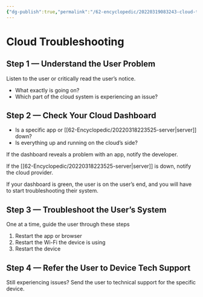 ```yaml
---
{"dg-publish":true,"permalink":"/62-encyclopedic/20220319083243-cloud-troubleshooting/","dgHomeLink":true,"dgPassFrontmatter":false}
---
```



# Cloud Troubleshooting

## Step 1 — Understand the User Problem

Listen to the user or critically read the user’s notice.

- What exactly is going on?
- Which part of the cloud system is experiencing an issue?

## Step 2 — Check Your Cloud Dashboard

- Is a specific app or [[62-Encyclopedic/20220318223525-server|server]] down?
- Is everything up and running on the cloud’s side?

If the dashboard reveals a problem with an app, notify the developer.

If the [[62-Encyclopedic/20220318223525-server|server]] is down, notify the cloud provider.

If your dashboard is green, the user is on the user’s end, and you will have to start troubleshooting their system.

## Step 3 — Troubleshoot the User’s System

One at a time, guide the user through these steps

1. Restart the app or browser
2. Restart the Wi-Fi the device is using
3. Restart the device


## Step 4 — Refer the User to Device Tech Support

Still experiencing issues? Send the user to technical support for the specific device.
